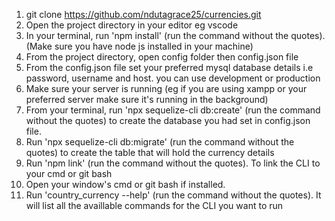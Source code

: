 <!-- Steps and requirements to build and run the CLI program -->
<!-- Incase something is not clear, kindly contact me via email or phone ndutagrace25@gmail.com 0708807403 -->

1. git clone https://github.com/ndutagrace25/currencies.git
2. Open the project directory in your editor eg vscode
3. In your terminal, run 'npm install' (run the command without the quotes). (Make sure you have node js installed in your machine)
4. From the project directory, open config folder then config.json file
5. From the config.json file set your preferred mysql database details i.e password, username and host. you can use development or production
6. Make sure your server is running (eg if you are using xampp or your preferred server make sure it's running in the background)
7. From your terminal, run 'npx sequelize-cli db:create' (run the command without the quotes) to create the database you had set in config.json file.
8. Run 'npx sequelize-cli db:migrate' (run the command without the quotes) to create the table that will hold the currency details
9. Run 'npm link' (run the command without the quotes). To link the CLI to your cmd or git bash
10. Open your window's cmd or git bash if installed.
11. Run 'country_currency --help' (run the command without the quotes). It will list all the availlable commands for the CLI you want to run
